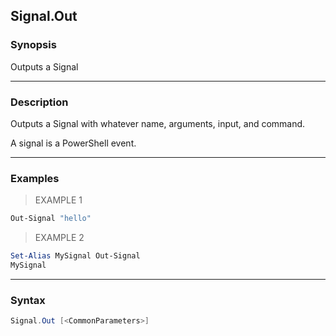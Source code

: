 Signal.Out
----------

### Synopsis
Outputs a Signal

---

### Description

Outputs a Signal with whatever name, arguments, input, and command.

A signal is a PowerShell event.

---

### Examples
> EXAMPLE 1

```PowerShell
Out-Signal "hello"
```
> EXAMPLE 2

```PowerShell
Set-Alias MySignal Out-Signal
MySignal
```

---

### Syntax
```PowerShell
Signal.Out [<CommonParameters>]
```
